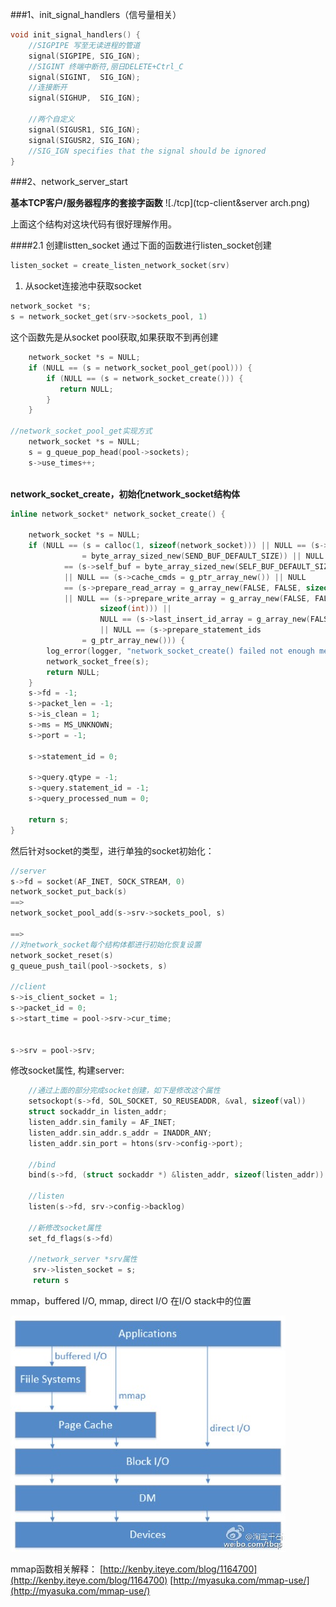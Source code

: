 ###1、init\_signal_handlers（信号量相关）

```c
void init_signal_handlers() {
    //SIGPIPE 写至无读进程的管道
    signal(SIGPIPE, SIG_IGN);
    //SIGINT 终端中断符,丽日DELETE+Ctrl_C
    signal(SIGINT,  SIG_IGN);
    //连接断开
    signal(SIGHUP,  SIG_IGN);

    //两个自定义
    signal(SIGUSR1, SIG_IGN);
    signal(SIGUSR2, SIG_IGN);
    //SIG_IGN specifies that the signal should be ignored
}
```

###2、network\_server\_start

**基本TCP客户/服务器程序的套接字函数**
![./tcp](tcp-client&server arch.png)

上面这个结构对这块代码有很好理解作用。


####2.1 创建listten_socket
通过下面的函数进行listen_socket创建

```c
listen_socket = create_listen_network_socket(srv)
```

1. 从socket连接池中获取socket

```c
network_socket *s;
s = network_socket_get(srv->sockets_pool, 1)
```

这个函数先是从socket pool获取,如果获取不到再创建

```c
    network_socket *s = NULL;
    if (NULL == (s = network_socket_pool_get(pool))) {
        if (NULL == (s = network_socket_create())) {
           return NULL;
        }
    } 

//network_socket_pool_get实现方式
    network_socket *s = NULL;
    s = g_queue_pop_head(pool->sockets);
    s->use_times++;
    


```
**network\_socket\_create，初始化network_socket结构体**

```c
inline network_socket* network_socket_create() {

    network_socket *s = NULL;
    if (NULL == (s = calloc(1, sizeof(network_socket))) || NULL == (s->send_buf
                = byte_array_sized_new(SEND_BUF_DEFAULT_SIZE)) || NULL
            == (s->self_buf = byte_array_sized_new(SELF_BUF_DEFAULT_SIZE))
            || NULL == (s->cache_cmds = g_ptr_array_new()) || NULL
            == (s->prepare_read_array = g_array_new(FALSE, FALSE, sizeof(int)))
            || NULL == (s->prepare_write_array = g_array_new(FALSE, FALSE,
                    sizeof(int))) || 
                    NULL == (s->last_insert_id_array = g_array_new(FALSE, FALSE,sizeof(int)))
                    || NULL == (s->prepare_statement_ids
                = g_ptr_array_new())) {
        log_error(logger, "network_socket_create() failed not enough memory");
        network_socket_free(s);
        return NULL;
    }
    s->fd = -1;
    s->packet_len = -1;
    s->is_clean = 1;
    s->ms = MS_UNKNOWN;
    s->port = -1;

    s->statement_id = 0;

    s->query.qtype = -1;
    s->query.statement_id = -1;
    s->query_processed_num = 0;

    return s;
}
```

然后针对socket的类型，进行单独的socket初始化：

```c
//server
s->fd = socket(AF_INET, SOCK_STREAM, 0)
network_socket_put_back(s)
==>
network_socket_pool_add(s->srv->sockets_pool, s)

==>
//对network_socket每个结构体都进行初始化恢复设置
network_socket_reset(s)
g_queue_push_tail(pool->sockets, s)

//client
s->is_client_socket = 1;
s->packet_id = 0;
s->start_time = pool->srv->cur_time;


s->srv = pool->srv;
```

修改socket属性, 构建server:

```c
    //通过上面的部分完成socket创建，如下是修改这个属性
    setsockopt(s->fd, SOL_SOCKET, SO_REUSEADDR, &val, sizeof(val))
    struct sockaddr_in listen_addr;
    listen_addr.sin_family = AF_INET;
    listen_addr.sin_addr.s_addr = INADDR_ANY;
    listen_addr.sin_port = htons(srv->config->port);
    
    //bind
    bind(s->fd, (struct sockaddr *) &listen_addr, sizeof(listen_addr))
    
    //listen
    listen(s->fd, srv->config->backlog)
    
    //新修改socket属性
    set_fd_flags(s->fd)
    
    //network_server *srv属性
     srv->listen_socket = s;
     return s
```

mmap，buffered I/O, mmap, direct I/O 在I/O stack中的位置

![img](./IO相关.png)

mmap函数相关解释：
[http://kenby.iteye.com/blog/1164700](http://kenby.iteye.com/blog/1164700)
[http://myasuka.com/mmap-use/](http://myasuka.com/mmap-use/)


